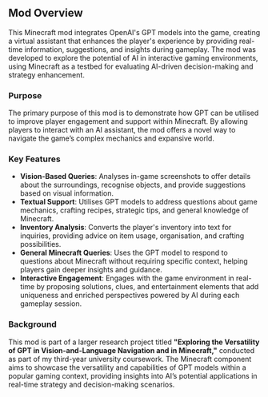 ## Mod Overview

This Minecraft mod integrates OpenAI's GPT models into the game, creating a virtual assistant that enhances the player's experience by providing real-time information, suggestions, and insights during gameplay. The mod was developed to explore the potential of AI in interactive gaming environments, using Minecraft as a testbed for evaluating AI-driven decision-making and strategy enhancement.

### Purpose

The primary purpose of this mod is to demonstrate how GPT can be utilised to improve player engagement and support within Minecraft. By allowing players to interact with an AI assistant, the mod offers a novel way to navigate the game’s complex mechanics and expansive world.

### Key Features

- **Vision-Based Queries**: Analyses in-game screenshots to offer details about the surroundings, recognise objects, and provide suggestions based on visual information.
- **Textual Support**: Utilises GPT models to address questions about game mechanics, crafting recipes, strategic tips, and general knowledge of Minecraft.
- **Inventory Analysis**: Converts the player's inventory into text for inquiries, providing advice on item usage, organisation, and crafting possibilities.
- **General Minecraft Queries**: Uses the GPT model to respond to questions about Minecraft without requiring specific context, helping players gain deeper insights and guidance.
- **Interactive Engagement**: Engages with the game environment in real-time by proposing solutions, clues, and entertainment elements that add uniqueness and enriched perspectives powered by AI during each gameplay session.

### Background

This mod is part of a larger research project titled **"Exploring the Versatility of GPT in Vision-and-Language Navigation and in Minecraft,"** conducted as part of my third-year university coursework. The Minecraft component aims to showcase the versatility and capabilities of GPT models within a popular gaming context, providing insights into AI’s potential applications in real-time strategy and decision-making scenarios.
